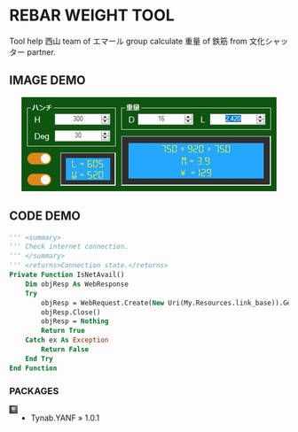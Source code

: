 # REBAR WEIGHT TOOL
Tool help 西山 team of エマール group calculate 重量 of 鉄筋 from 文化シャッター partner.

## IMAGE DEMO
<p align="center">
<img src="https://raw.githubusercontent.com/Tynab/Rebar-Weight/main/pic/0.jpg"></img>
</p>

## CODE DEMO
```vb
''' <summary>
''' Check internet connection.
''' </summary>
''' <returns>Connection state.</returns>
Private Function IsNetAvail()
    Dim objResp As WebResponse
    Try
        objResp = WebRequest.Create(New Uri(My.Resources.link_base)).GetResponse
        objResp.Close()
        objResp = Nothing
        Return True
    Catch ex As Exception
        Return False
    End Try
End Function
```

### PACKAGES
<img src="https://raw.githubusercontent.com/Tynab/Rebar-Weight/main/pic/1.png" align="left" width="3%" height="3%"></img>
<div style="display:flex;">

- Tynab.YANF » 1.0.1

</div>